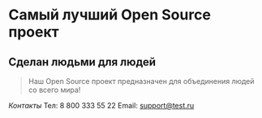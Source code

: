 # Самый лучший Open Source проект

## Сделан людьми для людей

> Наш Open Source проект предназначен для объединения людей со всего мира!

*Контакты*
Тел: 8 800 333 55 22
Email: support@test.ru

